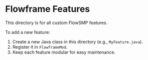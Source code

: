 # Flowframe Features

This directory is for all custom FlowSMP features.

To add a new feature:

1. Create a new Java class in this directory (e.g., `MyFeature.java`).
2. Register it in `FlowframeMod`.
3. Keep each feature modular for easy maintenance.
